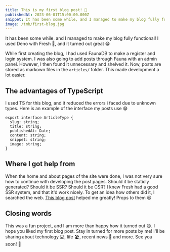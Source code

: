 ```yaml
---
title: This is my first blog post! 🚀
publishedAt: 2023-06-01T15:00:00.000Z
snippet: It has been some while, and I managed to make my blog fully functional! I used Deno with Fresh 🍋, and it turned out great 😁
image: /tmb/first-blog.jpg
---
```


It has been some while, and I managed to make my blog fully functional!
I used Deno with Fresh 🍋, and it turned out great 😁

While first creating the blog, I had used FaunaDB to make a register and login system.
I was also going to add posts through Fauna with an admin panel. However, I then
found it unnecessary and shelved it. Now, posts are stored as markown files in the `articles/` folder.
This made development a lot easier.

## The advantages of TypeScript
I used TS for this blog, and it reduced the errors i faced due to unknown types. Here is an example
of the interface my posts use 😁

```
export interface ArticleType {
  slug: string;
  title: string;
  publishedAt: Date;
  content: string;
  snippet: string;
  image: string;
}

```

## Where I got help from
When the home and about pages of the site were done, I was not very sure how to continue with
developing the post pages. Should it be staticly generated? Should it be SSR? Should it be CSR?
I knew Fresh had a good SSR system, and that it'd work nicely. To get an idea how others did it,
I searched the web. [This blog post](https://deno.com/blog/build-a-blog-with-fresh) helped me greatly!
Props to them 😃

## Closing words
This was a fun project, and I am more than happy how it turned out 😄. I hope you liked my first
blog post. Stay in turned for more posts by me! I'll be sharing about technology 💻, life 🏖️, recent news 📰 and more.
See you soon! 👋